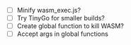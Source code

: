 - [ ] Minify wasm_exec.js?
- [ ] Try TinyGo for smaller builds?
- [ ] Create global function to kill WASM?
- [ ] Accept args in global functions
